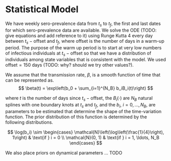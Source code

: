 Statistical Model
================

We have weekly sero-prevalence data from $t_s$ to $t_f$, the first and
last dates for which sero-prevalence data are available. We solve the
ODE (TODO: give equations and add reference to it) using Runge Kutta 4
every day between $t_s - \text{offset}$ and $t_f$, where $\text{offset}$
is the number of days in a warm-up period. The purpose of the warm up
period is to start at very low numbers of infectious individuals at
$t_s - \text{offset}$ so that we have a distribution of individuals
among state variables that is consistent with the model. We used
$\text{offset} = 150$ days (TODO: why? should we try other values?).

We assume that the transmission rate, $\beta$, is a smooth function of
time that can be represented as. $$
\beta(t) = \exp\left(b_0 + \sum_{i=1}^{N_B} b_iB_i(t)\right)
$$

where $t$ is the number of days since $t_s - \text{offset}$, the
$B_i(\cdot)$ are $N_B$ natural splines with one boundary knots at $t_s$
and $t_f$, and the $b_i$, $i = 0, ..., N_B$, are parameters to be
estimated that determine the shape of the time-variation function. The
prior distribution of this function is determined by the following
distributions.

$$
\log(b_i) \sim
\begin{cases}
\mathcal{N}\left(\log\left(\frac{1}{4}\right), 1\right) & \text{if } i = 0 \\
\mathcal{N}(0, 1) & \text{if } i = 1, \ldots, N_B
\end{cases}
$$

We also place priors on dynamical parameters … TODO
